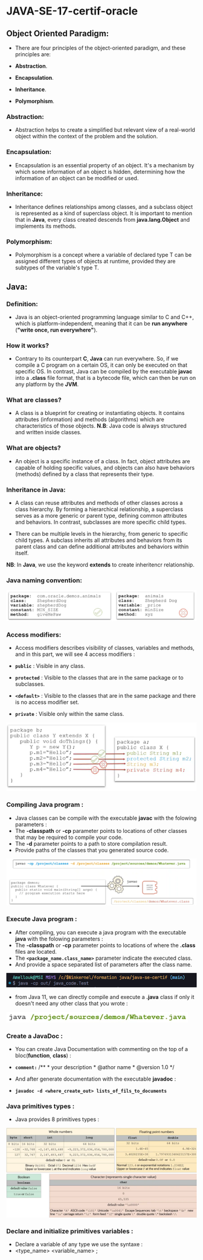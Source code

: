 # JAVA-SE-17-certif-oracle

## Object Oriented Paradigm:

- There are four principles of the object-oriented paradigm, and these principles are:

 - **Abstraction**.
 - **Encapsulation**.
 - **Inheritance**.
 - **Polymorphism**.


### Abstraction:

- Abstraction helps to create a simplified but relevant view of a real-world object within the context of the problem and the solution.

### Encapsulation:

- Encapsulation is an essential property of an object. It's a mechanism by which some information of an object is hidden, determining how the information of an object can be modified or used.

### Inheritance:

- Inheritance defines relationships among classes, and a subclass object is represented as a kind of superclass object. It is important to mention that in **Java**, every class created descends from __java.lang.Object__ and implements its methods.

### Polymorphism:
- Polymorphism is a concept where a variable of declared type T can be assigned different types of objects at runtime, provided they are subtypes of the variable's type T.

## Java:

### Definition:
- Java is an object-oriented programming language similar to C and C++, which is platform-independent, meaning that it can be **run anywhere** (__"write once, run everywhere"__).

### How it works?
- Contrary to its counterpart **C**, **Java** can run everywhere. So, if we compile a C program on a certain OS, it can only be executed on that specific OS. In contrast, Java can be compiled by the executable __**javac**__ into a __.class__ file format, that is a bytecode file, which can then be run on any platform by the **JVM**.

### What are classes?
- A class is a blueprint for creating or instantiating objects. It contains attributes (information) and methods (algorithms) which are characteristics of those objects.
**N.B**: Java code is always structured and written inside classes.

### What are objects?
- An object is a specific instance of a class. In fact, object attributes are capable of holding specific values, and objects can also have behaviors (methods) defined by a class that represents their type.

### Inheritance in Java:
- A class can reuse attributes and methods of other classes across a class hierarchy. By forming a hierarchical relationship, a superclass serves as a more generic or parent type, defining common attributes and behaviors. In contrast, subclasses are more specific child types.

- There can be multiple levels in the hierarchy, from generic to specific child types. A subclass inherits all attributes and behaviors from its parent class and can define additional attributes and behaviors within itself.

**NB**: In **Java**, we use the keyword **extends** to create inheritencr relationship.

### Java naming convention:
![Alt text](img/naming_convention.png)

### Access modifiers:
- Access modifiers describes visibility of classes, variables and methods, and in this part, we will see 4 access modifiers :

 - **`public`** : Visible in any class.
 - **`protected`** : Visible to the classes that are in the same package or to subclasses.
 - **`<default>`** : Visible to the classes that are in the same package and there is no access modifier set.
 - **`private`** : Visible only within the same class.

![Alt text](img/access-modifiers.png)

### Compiling Java program :
- Java classes can be compile with the executable **javac** with the folowing parameters :
 - The **-classpath** or **-cp** parameter points to locations of other classes that may be required to compile your code.
 - The **-d** parameter points to a path to store compilation result.
 - Provide paths of the classes that you generated source code.

![Alt text](img/javac-compilateur.png)

### Execute Java program :
- After compiling, you can execute a java program with the executable **java** with the folowing parameters :
 - The **-classpath** or **-cp** parameter points to locations of where the **.class** files are located.
 - The **`<package_name.class_name>`** parameter indicate the executed class.
 - And provide a space separated list of parameters after the class name.

 ![Alt text](img/java-executable.png)

- from Java 11, we can directly compile and execute a **.java** class if only it doesn't need any other class that you wrote :
 
 ![Alt text](img/java-execute-JVM-11.png)

### Create a JavaDoc :
- You can create Java Documentation with commenting on the top of a bloc(**function**, **class**) :

 - **`comment:`** /**
                    * your description
                    * @athor name
                    * @version 1.0
                    */

- And after generate documentation with the executable **javadoc** :

 - **`javadoc -d <where_create_out> lists_of_fils_to_documents`**

 ### Java primitives types :
 - Java provides 8 primitives types :

  ![Alt text](img/java-primitives.png)

### Declare and initialize primitives variables :
- Declare a variable of any type we use the syntaxe :
 - <type_name> <variable_name> ;
